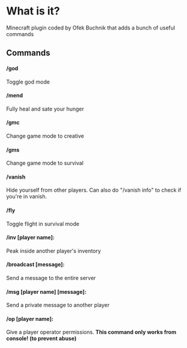 # What is it?
Minecraft plugin coded by Ofek Buchnik that adds a bunch of useful commands

## Commands
#### /god
Toggle god mode

#### /mend
Fully heal and sate your hunger

#### /gmc
Change game mode to creative

#### /gms
Change game mode to survival

#### /vanish
Hide yourself from other players.
Can also do "/vanish info" to check if you're in vanish.

#### /fly
Toggle flight in survival mode

#### /inv [player name]:
Peak inside another player's inventory

#### /broadcast [message]:
Send a message to the entire server

#### /msg [player name] [message]:
Send a private message to another player

#### /op [player name]:
Give a player operator permissions. **This command only works from console! (to prevent abuse)**
